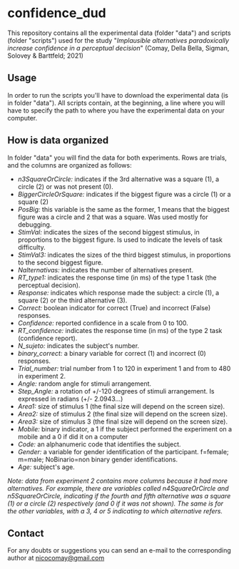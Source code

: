 # confidence_dud

This repository contains all the experimental data (folder "data") and scripts (folder "scripts") used for the study "_Implausible alternatives paradoxically increase confidence in a perceptual decision_" (Comay, Della Bella, Sigman, Solovey & Barttfeld; 2021)

## Usage

In order to run the scripts you'll have to download the experimental data (is in folder "data"). All scripts contain, at the beginning, a line where you will have to specify the path to where you have the experimental data on your computer. 

## How is data organized 

In folder "data" you will find the data for both experiments. Rows are trials, and the columns are organized as follows:

- _n3SquareOrCircle:_ indicates if the 3rd alternative was a square (1), a circle (2) or was not present (0).
- _BiggerCircleOrSquare:_ indicates if the biggest figure was a circle (1) or a square (2)
- _PosBig:_ this variable is the same as the former, 1 means that the biggest figure was a circle and 2 that was a square. Was used mostly for debugging.
- _StimVal:_ indicates the sizes of the second biggest stimulus, in proportions to the biggest figure. Is used to indicate the levels of task difficulty.
- _StimVal3:_ indicates the sizes of the third biggest stimulus, in proportions to the second biggest figure. 
- _Nalternativas:_ indicates the number of alternatives present. 
- _RT_type1:_ indicates the response time (in ms) of the type 1 task (the perceptual decision).
- _Response:_ indicates which response made the subject: a circle (1), a square (2) or the third alternative (3).
- _Correct:_ boolean indicator for correct (True) and incorrect (False) responses. 
- _Confidence:_ reported confidence in a scale from 0 to 100.
- _RT_confidence:_ indicates the response time (in ms) of the type 2 task (confidence report).
- _N_sujeto:_ indicates the subject's number.
- _binary_correct:_ a binary variable for correct (1) and incorrect (0) responses.
- _Trial_number:_ trial number from 1 to 120 in experiment 1 and from to 480 in experiment 2.
- _Angle:_ random angle for stimuli arrangement. 
- _Step_Angle:_ a rotation of +/-120 degrees of stimuli arrangement. Is expressed in radians (+/- 2.0943...) 
- _Area1:_ size of stimulus 1 (the final size will depend on the screen size).
- _Area2:_ size of stimulus 2 (the final size will depend on the screen size).
- _Area3:_ size of stimulus 3 (the final size will depend on the screen size).
- _Mobile:_ binary indicator, a 1 if the subject performed the experiment on a mobile and a 0 if did it on a computer
- _Code:_ an alphanumeric code that identifies the subject.
- _Gender:_ a variable for gender identification of the participant. f=female; m=male; NoBinario=non binary gender identifications.
- _Age:_ subject's age.

_Note: data from experiment 2 contains more columns because it had more alternatives. For example, there are variables called n4SquareOrCircle and n5SquareOrCircle, indicating if the fourth and fifth alternative was a square (1) or a circle (2) respectively (and 0 if it was not shown). The same is for the other variables, with a 3, 4 or 5 indicating to which alternative refers._

## Contact

For any doubts or suggestions you can send an e-mail to the corresponding author at nicocomay@gmail.com 

